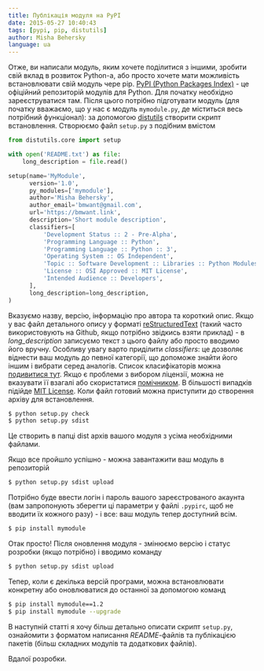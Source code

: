 ```yaml
---
title: Публікація модуля на PyPI
date: 2015-05-27 10:40:43
tags: [pypi, pip, distutils]
author: Misha Behersky
language: ua
---
```


Отже, ви написали модуль, яким хочете поділитися з іншими, зробити свій вклад в розвиток Python-а, або просто хочете мати можливість встановлювати свій модуль чере pip. [PyPI (Python Packages Index)](https://pypi.python.org/pypi) - це офіційний репозиторій модулів для Python. Для початку необхідно зареєструватися там. Після цього потрібно підготувати модуль (для початку вважаємо, що у нас є модуль `mymodule.py`, де міститься весь потрібний функціонал): за допомогою [distutils](https://docs.python.org/3/library/distutils.html) створити скрипт встановлення. Створюємо файл `setup.py` з подібним вмістом

```python
from distutils.core import setup

with open('README.txt') as file:
    long_description = file.read()

setup(name='MyModule',
      version='1.0',
      py_modules=['mymodule'],
      author='Misha Behersky',
      author_email='bmwant@gmail.com',
      url='https://bmwant.link',
      description='Short module description',
      classifiers=[
          'Development Status :: 2 - Pre-Alpha',
          'Programming Language :: Python',
          'Programming Language :: Python :: 3',
          'Operating System :: OS Independent',
          'Topic :: Software Development :: Libraries :: Python Modules',
          'License :: OSI Approved :: MIT License',
          'Intended Audience :: Developers',
      ],
      long_description=long_description,
)
```

Вказуємо назву, версію, інформацію про автора та короткий опис. Якщо у вас файл детального опису у форматі [reStructuredText](http://docutils.sourceforge.net/rst.html) (такий часто використовують на Github, якщо потрібно звідкись взяти приклад) - в _long_description_ записуємо текст з цього файлу або просто вводимо його вручну. Особливу увагу варто приділити _classifiers_: це дозволяє віднести ваш модуль до певної категорії, що допоможе знайти його іншим і вибрати серед аналогів. Список класифікаторів можна [подивитися тут](https://pypi.python.org/pypi?%3Aaction=list_classifiers). Якщо є проблеми з вибором ліцензії, можна не вказувати її взагалі або скористатися [помічником](http://choosealicense.com). В більшості випадків підійде [MIT License](http://en.wikipedia.org/wiki/MIT_License). Коли файл готовий можна приступити до створення архіву для встановлення.

```bash
$ python setup.py check
$ python setup.py sdist
```

Це створить в папці dist архів вашого модуля з усіма необхідними файлами.

Якщо все пройшло успішно - можна завантажити ваш модуль в репозиторій

```bash
$ python setup.py sdist upload
```

Потрібно буде ввести логін і пароль вашого зареєстрованого акаунта (вам запропонують зберегти ці параметри у файлі `.pypirc`, щоб не вводити їх кожного разу) - і все: ваш модуль тепер доступний всім.

```bash
$ pip install mymodule
```

Отак просто! Після оновлення модуля - змінюємо версію і статус розробки (якщо потрібно) і вводимо команду

```bash
$ python setup.py sdist upload
```

Тепер, коли є декілька версій програми, можна встановлювати конкретну або оновлюватися до останної за допомогою команд

```bash
$ pip install mymodule==1.2
$ pip install mymodule --upgrade
```

В наступній статті я хочу більш детально описати скрипт `setup.py`, ознайомити з форматом написання _README_-файлів та публікацією пакетів (більш складних модулів та додаткових файлів).

Вдалої розробки.
